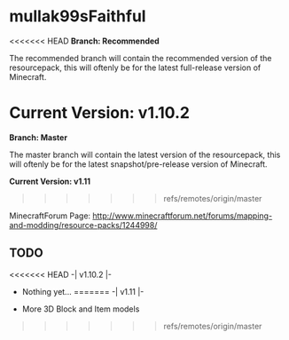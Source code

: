 # mullak99sFaithful

<<<<<<< HEAD
**Branch: Recommended**

The recommended branch will contain the recommended version of the resourcepack, this will oftenly be for the latest full-release version of Minecraft.

**Current Version: v1.10.2**
=======
**Branch: Master**

The master branch will contain the latest version of the resourcepack, this will oftenly be for the latest snapshot/pre-release version of Minecraft.

**Current Version: v1.11**
>>>>>>> refs/remotes/origin/master

MinecraftForum Page: http://www.minecraftforum.net/forums/mapping-and-modding/resource-packs/1244998/

## TODO

<<<<<<< HEAD
-| v1.10.2 |-

- Nothing yet...
=======
-| v1.11 |-

- More 3D Block and Item models
>>>>>>> refs/remotes/origin/master
